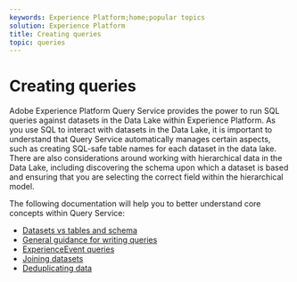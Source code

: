 ```yaml
---
keywords: Experience Platform;home;popular topics
solution: Experience Platform
title: Creating queries
topic: queries
---
```


# Creating queries

Adobe Experience Platform Query Service provides the power to run SQL queries against datasets in the Data Lake within Experience Platform. As you use SQL to interact with datasets in the Data Lake, it is important to understand that Query Service automatically manages certain aspects, such as creating SQL-safe table names for each dataset in the data lake. There are also considerations around working with hierarchical data in the Data Lake, including discovering the schema upon which a dataset is based and ensuring that you are selecting the correct field within the hierarchical model.

The following documentation will help you to better understand core concepts within Query Service:

* [Datasets vs tables and schema](./datasets-and-tables.md)
* [General guidance for writing queries](./writing-queries.md)
* [ExperienceEvent queries](./experience-event-queries.md)
* [Joining datasets](./joining-datasets.md)
* [Deduplicating data](./deduplication.md)
